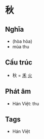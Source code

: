 # 秋

## Nghĩa

* (hòa hỏa)
* mùa thu

## Cấu trúc
* 秋 = [禾](禾.md) [火](火.md)

## Phát âm

* Hán Việt: thu

## Tags
* Hán Việt

<script>window.HANZI_FIELD='秋';</script>
